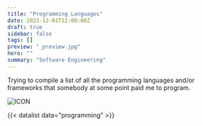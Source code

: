 ```yaml
---
title: "Programming Languages"
date: 2022-12-01T12:00:00Z
draft: true
sidebar: false
tags: []
preview: "_preview.jpg"
hero: ""
summary: "Software Engineering"
---
```


Trying to compile a list of all the programming languages and/or frameworks that somebody at some point paid me to program.

![ICON](_preview_.svg)

{{< datalist data="programming" >}}
